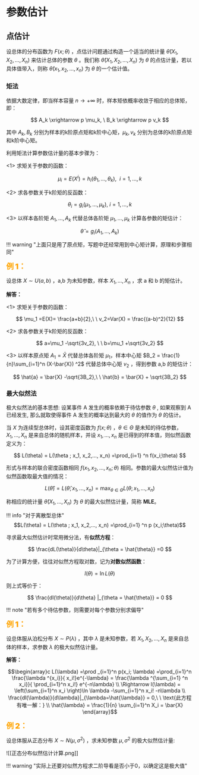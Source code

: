 
# 参数估计

## 点估计

设总体的分布函数为 $F(x;\theta)$ ，点估计问题通过构造一个适当的统计量 $\hat{\theta} (X_1, X_2,..., X_n)$ 来估计总体的参数 $\theta$ 。我们称  $\hat{\theta} (X_1, X_2,..., X_n)$ 为 $\theta$ 的点估计量，若以具体值带入，则称 $\hat{\theta} (x_1, x_2,..., x_n)$ 为 $\theta$ 的一个估计值。

### 矩法

依据大数定律，即当样本容量 $n\rightarrow +\infty$ 时，样本矩依概率收敛于相应的总体矩，即：

$$
A_k \xrightarrow p \mu_k, \ B_k \xrightarrow p v_k
$$

其中 $A_k, B_k$ 分别为样本的k阶原点矩和k阶中心矩，$\mu_k, v_k$ 分别为总体的k阶原点矩和k阶中心矩。

利用矩法计算参数估计量的基本步骤为：

<1> 求矩关于参数的函数：

$$
\mu_i = E(X^i) =h_i( \theta_1,..., \theta_k),\ \  i=1,...,k
$$

<2> 求各参数关于k阶矩的反函数：

$$
\theta_i= g_i( \mu_1, ...,\mu_k),\ i=1,...,k
$$

<3> 以样本各阶矩 $A_1,... ,A_k$ 代替总体各阶矩 $\mu_1, ..., \mu_k$ 计算各参数的矩估计：

$$
\hat{\theta} = g_i( A_1, ..., A_k)
$$

!!! warning "上面只是用了原点矩，写题中还经常用到中心矩计算，原理和步骤相同"

<font style="font-weight: 1000;font-size: 20px" color="orange">例 1：</font>

设总体 $X\sim U(a,b)$ ，a,b 为未知参数，样本 $X_1,..., X_n$ ，求 a 和 b 的矩估计。

**解答：**

<1> 求矩关于参数的函数：

$$
\mu_1 =E(X)= \frac{a+b}{2},\ \ v_2=Var(X) = \frac{(a-b)^2}{12}
$$

<2> 求各参数关于k阶矩的反函数：

$$
a=\mu_1 -\sqrt{3v_2}, \ \ b=\mu_1 +\sqrt{3v_2}
$$

<3> 以样本原点矩 $A_1= \bar{X}$ 代替总体各阶矩 $\mu_1$，样本中心矩 $B_2 = \frac{1}{n}\sum_{i=1}^n (X-\bar{X}) ^2$ 代替总体中心矩 $v_2$ ，得到参数 a,b 的矩估计：

$$
\hat{a} = \bar{X} -\sqrt{3B_2},\ \ \hat{b} = \bar{X} + \sqrt{3B_2}
$$

### 最大似然法

极大似然法的基本思想: 设某事件 A 发生的概率依赖于待估参数 $\theta$ , 如果观察到 A 已经发生, 那么就取使得事件 A 发生的概率达到最大的 $\theta$ 的值作为 $\theta$ 的估计。

当 $X$ 为连续型总体时，设其密度函数为 $f(x;\theta)$ ，$\theta \in \Theta$ 是未知的待估参数，$X_1,..., X_n$ 是来自总体的随机样本，并设 $x_1,..., x_n$ 是已得到的样本值，则似然函数定义为：

$$
L(\theta) = L(\theta ; x_1, x_2,..., x_n) =\prod_{i=1} ^n f(x_i;\theta)
$$

形式与样本的联合密度函数相同 $f(x_1, x_2,..., x_n; \theta)$ 相同。参数的最大似然估计值为似然函数取最大值的情况：

$$
L(\hat{\theta}) =L(\hat{\theta} ; x_1,..., x_n) = \max_{\theta\in \Theta} L(\theta; x_1,..., x_n)
$$

称相应的统计量 $\hat{\theta}(X_1, ...,X_n)$ 为 $\theta$ 的最大似然估计量，简称 **MLE**。

!!! info "对于离散型总体"
	$$L(\theta) = L(\theta ; x_1, x_2,..., x_n) =\prod_{i=1} ^n p (x_i;\theta)$$


寻求最大似然估计时常用微分法，有**似然方程**：

$$
\frac{dL(\theta)}{d\theta}|_{\theta = \hat{\theta}} =0
$$

为了计算方便，往往对似然方程取对数，记为**对数似然函数**：

$$
l(\theta) =\ln L(\theta)
$$

则上式等价于：

$$
\frac{dl(\theta)}{d\theta} |_{\theta = \hat{\theta}} = 0
$$

!!! note "若有多个待估参数，则需要对每个参数分别求偏导"

<font style="font-weight: 1000;font-size: 20px" color="orange">例 1：</font>

设总体服从泊松分布 $X\sim P(\lambda)$ ，其中 $\lambda$ 是未知参数，若 $X_1, X_2, ...,X_n$ 是来自总体的样本，求参数 $\lambda$ 的极大似然估计量。

**解答：**

$$\begin{array}c
L(\lambda) =\prod _{i=1}^n p(x_i; \lambda) =\prod_{i=1}^n \frac{\lambda ^{x_i}}{ x_i!}e^{-\lambda} = \frac{\lambda ^{\sum_{i=1} ^n x_i}}{ \prod_{i=1}^n x_i!} e^{-n\lambda} \\
\Rightarrow l(\lambda) = \left(\sum_{i=1}^n x_i \right)\ln \lambda -\sum_{i=1}^n x_i! -n\lambda \\
\frac{dl(\lambda)}{d\lambda}|_{\lambda=\hat{\lambda}} = 0,\ \ \text{此方程有唯一解：} \\
\hat{\lambda} = \frac{1}{n} \sum_{i=1}^n X_i = \bar{X}
\end{array}$$

<font style="font-weight: 1000;font-size: 20px" color="orange">例 2：</font>

设总体服从正态分布 $X\sim N(\mu, \sigma^2)$ ，求未知参数 $\mu, \sigma^2$ 的极大似然估计量:

![[正态分布似然估计计算.png]]

!!! warning "实际上还要对似然方程求二阶导看是否小于0，以确定这是极大值"

